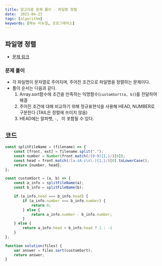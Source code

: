 ```yaml
---
title: 알고리즘 문제 풀이 - 파일명 정렬
date:  2021-04-23
tags: [algorithm]
keywords: [메뉴 리뉴얼, 프로그래머스]
---
```


## 파일명 정렬
- [문제 링크](https://programmers.co.kr/learn/courses/30/lessons/17686)

### 문제 풀이
- 각 파일명이 문자열로 주어지며, 주어진 조건으로 파일명을 정렬하는 문제이다.
- 풀이 순서는 다음과 같다.
	1. Array.sort함수에 조건을 만족하는 익명함수(`customSort(a, b)`)를 전달하여 해결
	2. 주어진 조건에 대해 비교하기 위해 정규표현식을 사용해 HEAD, NUMBER로 구분한다 (TAIL은 정렬에 쓰이지 않음)
	3. HEAD에는 알파벳, `-`, ` `이 포함될 수 있다.


## 코드
```javascript
const splitFileName = (filename) => {
    const [front, ext] = filename.split(".");
    const number = Number(front.match(/[0-9]{1,}/)[0]);
    const head = front.match(/[a-zA-z\s\-]{1,}/)[0].toLowerCase();
    return {number, head};
};

const customSort = (a, b) => {
    const a_info = splitFileName(a);
    const b_info = splitFileName(b);

    if (a_info.head === b_info.head) {
        if (a_info.number === b_info.number) {
            return 0;
        } else {
            return a_info.number - b_info.number;
        }
    } else {
        return a_info.head > b_info.head ? 1 : -1
    }
};

function solution(files) {
    var answer = files.sort(customSort);
    return answer;
}
```
